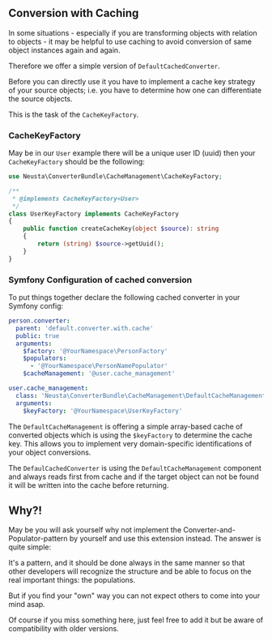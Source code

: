 ## Conversion with Caching

In some situations - especially if you are transforming objects with relation to objects - it may be helpful
to use caching to avoid conversion of same object instances again and again.

Therefore we offer a simple version of `DefaultCachedConverter`.

Before you can directly use it you have to implement a cache key strategy of your source objects;
i.e. you have to determine how one can differentiate the source objects.

This is the task of the `CacheKeyFactory`.

### CacheKeyFactory

May be in our `User` example there will be a unique user ID (uuid) then your `CacheKeyFactory`
should be the following:

```php
use Neusta\ConverterBundle\CacheManagement\CacheKeyFactory;

/**
 * @implements CacheKeyFactory<User>
 */
class UserKeyFactory implements CacheKeyFactory
{
    public function createCacheKey(object $source): string
    {
        return (string) $source->getUuid();
    }
}
```

### Symfony Configuration of cached conversion

To put things together declare the following cached converter in your Symfony config:

```yaml
person.converter:
  parent: 'default.converter.with.cache'
  public: true
  arguments:
    $factory: '@YourNamespace\PersonFactory'
    $populators:
      - '@YourNamespace\PersonNamePopulator'
    $cacheManagement: '@user.cache_management'

user.cache_management:
  class: 'Neusta\ConverterBundle\CacheManagement\DefaultCacheManagement'
  arguments:
    $keyFactory: '@YourNamespace\UserKeyFactory'
```

The `DefaultCacheManagement` is offering a simple array-based cache of converted objects which is using the `$keyFactory`
to determine the cache key. This allows you to implement very domain-specific identifications of your object conversions.

The `DefaulCachedConverter` is using the `DefaultCacheManagement` component and always reads first from cache and if the
target object can not be found it will be written into the cache before returning.

## Why?!

May be you will ask yourself why not implement the Converter-and-Populator-pattern by yourself and use this extension
instead. The answer is quite simple:

It's a pattern, and it should be done always in the same manner so that other developers will recognize the structure
and be able to focus on the real important things:
the populations.

But if you find your "own" way you can not expect others to come into your mind asap.

Of course if you miss something here, just feel free to add it but be aware of compatibility with older
versions.
